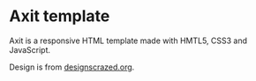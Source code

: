 Axit template
=============
Axit is a responsive HTML template made with HMTL5, CSS3 and JavaScript.

Design is from [designscrazed.org](http://designscrazed.org/free-photoshop-psd-website-templates/).